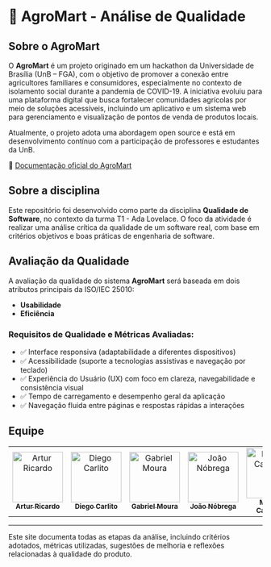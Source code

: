 # 🌱 AgroMart - Análise de Qualidade

## Sobre o AgroMart

O **AgroMart** é um projeto originado em um hackathon da Universidade de Brasília (UnB – FGA), com o objetivo de promover a conexão entre agricultores familiares e consumidores, especialmente no contexto de isolamento social durante a pandemia de COVID-19. A iniciativa evoluiu para uma plataforma digital que busca fortalecer comunidades agrícolas por meio de soluções acessíveis, incluindo um aplicativo e um sistema web para gerenciamento e visualização de pontos de venda de produtos locais.

Atualmente, o projeto adota uma abordagem open source e está em desenvolvimento contínuo com a participação de professores e estudantes da UnB.

📄 [Documentação oficial do AgroMart](https://agromart.github.io/docs/)

## Sobre a disciplina

Este repositório foi desenvolvido como parte da disciplina **Qualidade de Software**, no contexto da turma T1 - Ada Lovelace. O foco da atividade é realizar uma análise crítica da qualidade de um software real, com base em critérios objetivos e boas práticas de engenharia de software.

## Avaliação da Qualidade

A avaliação da qualidade do sistema **AgroMart** será baseada em dois atributos principais da ISO/IEC 25010:

- **Usabilidade**
- **Eficiência**

### Requisitos de Qualidade e Métricas Avaliadas:

- ✅ Interface responsiva (adaptabilidade a diferentes dispositivos)
- ✅ Acessibilidade (suporte a tecnologias assistivas e navegação por teclado)
- ✅ Experiência do Usuário (UX) com foco em clareza, navegabilidade e consistência visual
- ✅ Tempo de carregamento e desempenho geral da aplicação
- ✅ Navegação fluida entre páginas e respostas rápidas a interações

## Equipe

<table>
  <tr>
    <td align="center">
      <a href="https://github.com/algorithmorphic">
        <img src="https://github.com/algorithmorphic.png" width="100px;" alt="Artur Ricardo"/><br />
        <sub><b>Artur Ricardo</b></sub>
      </a>
    </td>
    <td align="center">
      <a href="https://github.com/DiegoCarlito">
        <img src="https://github.com/DiegoCarlito.png" width="100px;" alt="Diego Carlito"/><br />
        <sub><b>Diego Carlito</b></sub>
      </a>
    </td>
    <td align="center">
      <a href="https://github.com/thegm445">
        <img src="https://github.com/thegm445.png" width="100px;" alt="Gabriel Moura"/><br />
        <sub><b>Gabriel Moura</b></sub>
      </a>
    </td>
    <td align="center">
      <a href="https://github.com/bot-do-jao">
        <img src="https://github.com/bot-do-jao.png" width="100px;" alt="João Nóbrega"/><br />
        <sub><b>João Nóbrega</b></sub>
      </a>
    </td>
    <td align="center">
      <a href="https://github.com/Marcosatc147">
        <img src="https://github.com/Marcosatc147.png" width="100px;" alt="Marcos Castilhos"/><br />
        <sub><b>Marcos Castilhos</b></sub>
      </a>
    </td>
    <td align="center">
      <a href="https://github.com/aqela-batata-alt">
        <img src="https://github.com/aqela-batata-alt.png" width="100px;" alt="Víctor Moreira"/><br />
        <sub><b>Víctor Moreira</b></sub>
      </a>
    </td>
  </tr>
</table>

---

Este site documenta todas as etapas da análise, incluindo critérios adotados, métricas utilizadas, sugestões de melhoria e reflexões relacionadas à qualidade do produto.
